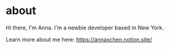 # about

Hi there, I'm Anna. I'm a newbie developer based in New York.

Learn more about me here: https://annaxchen.notion.site/
